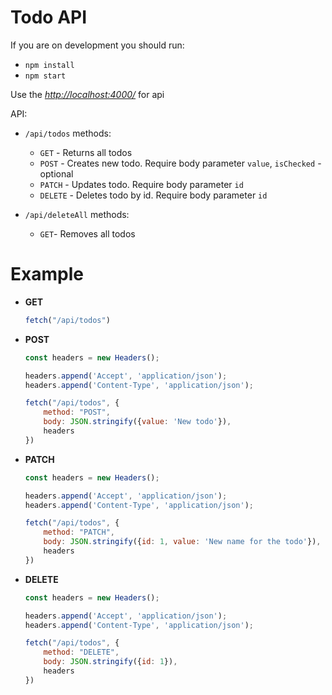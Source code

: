 # Todo API

If you are on development you should run:

* `npm install`
* `npm start`

Use the [*http://localhost:4000/*](http://localhost:4000/) for api

API:

* `/api/todos` methods:
    * `GET` - Returns all todos
    * `POST` - Creates new todo. Require body parameter `value`, `isChecked` - optional
    * `PATCH` - Updates todo. Require body parameter `id`
    * `DELETE` - Deletes todo by id. Require body parameter `id`

* `/api/deleteAll` methods:
    * `GET`- Removes all todos

# Example
* __GET__
    ```js
    fetch("/api/todos")
    ```
* __POST__
    ```js
    const headers = new Headers();

    headers.append('Accept', 'application/json');
    headers.append('Content-Type', 'application/json');

    fetch("/api/todos", {
      	method: "POST",
    	body: JSON.stringify({value: 'New todo'}),
    	headers
    })
    ```
* __PATCH__
    ```js
    const headers = new Headers();

    headers.append('Accept', 'application/json');
    headers.append('Content-Type', 'application/json');

    fetch("/api/todos", {
      	method: "PATCH",
    	body: JSON.stringify({id: 1, value: 'New name for the todo'}),
    	headers
    })
    ```
* __DELETE__

    ```js
    const headers = new Headers();

    headers.append('Accept', 'application/json');
    headers.append('Content-Type', 'application/json');

    fetch("/api/todos", {
      	method: "DELETE",
    	body: JSON.stringify({id: 1}),
    	headers
    })
    ```
